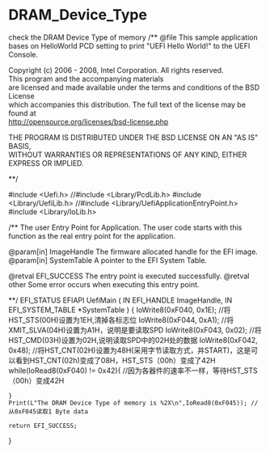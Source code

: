 # DRAM_Device_Type
check the DRAM Device Type of memory
/** @file
  This sample application bases on HelloWorld PCD setting 
  to print "UEFI Hello World!" to the UEFI Console.

  Copyright (c) 2006 - 2008, Intel Corporation. All rights reserved.<BR>
  This program and the accompanying materials                          
  are licensed and made available under the terms and conditions of the BSD License         
  which accompanies this distribution.  The full text of the license may be found at        
  http://opensource.org/licenses/bsd-license.php                                            

  THE PROGRAM IS DISTRIBUTED UNDER THE BSD LICENSE ON AN "AS IS" BASIS,                     
  WITHOUT WARRANTIES OR REPRESENTATIONS OF ANY KIND, EITHER EXPRESS OR IMPLIED.             

**/

#include <Uefi.h>
//#include <Library/PcdLib.h>
#include <Library/UefiLib.h>
//#include <Library/UefiApplicationEntryPoint.h>
#include <Library/IoLib.h>

/**
  The user Entry Point for Application. The user code starts with this function
  as the real entry point for the application.

  @param[in] ImageHandle    The firmware allocated handle for the EFI image.  
  @param[in] SystemTable    A pointer to the EFI System Table.
  
  @retval EFI_SUCCESS       The entry point is executed successfully.
  @retval other             Some error occurs when executing this entry point.

**/
EFI_STATUS
EFIAPI
UefiMain (
  IN EFI_HANDLE        ImageHandle,
  IN EFI_SYSTEM_TABLE  *SystemTable
  )
{
    IoWrite8(0xF040, 0x1E); //将HST_STS(00H)设置为1EH,清掉各标志位
    IoWrite8(0xF044, 0xA1); //将XMIT_SLVA(04H)设置为A1H，说明是要读取SPD
    IoWrite8(0xF043, 0x02); //将HST_CMD(03H)设置为02H,说明读取SPD中的02H处的数据
    IoWrite8(0xF042, 0x48); //将HST_CNT(02H)设置为48H(采用字节读取方式，并START)，这是可以看到HST_CNT(02h)变成了08H，HST_STS（00h）变成了42H
    while(IoRead8(0xF040) != 0x42){ //因为各器件的速率不一样，等待HST_STS（00h）变成42H

    }
    Print(L"The DRAM Device Type of memory is %2X\n",IoRead8(0xF045)); //从0xF045读取1 Byte data

    return EFI_SUCCESS;
}
